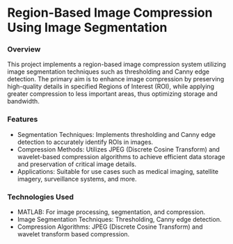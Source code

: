 # Region-Based Image Compression Using Image Segmentation

### Overview
This project implements a region-based image compression system utilizing image segmentation techniques such as thresholding and Canny edge detection. The primary aim is to enhance image compression by preserving high-quality details in specified Regions of Interest (ROI),  while applying greater compression to less important areas, thus optimizing storage and bandwidth.

### Features
- Segmentation Techniques: Implements thresholding and Canny edge detection to accurately identify ROIs in images.
- Compression Methods: Utilizes JPEG </h4>(Discrete Cosine Transform) and wavelet-based compression algorithms to achieve efficient data storage and preservation of critical image details.
- Applications: Suitable for use cases such as medical imaging, satellite imagery, surveillance systems, and more.

### Technologies Used
- MATLAB: For image processing, segmentation, and compression.
- Image Segmentation Techniques: Thresholding, Canny edge detection.
- Compression Algorithms: JPEG (Discrete Cosine Transform) and wavelet transform based compression.
